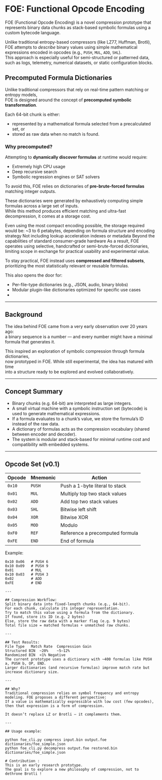 # FOE: Functional Opcode Encoding

FOE (Functional Opcode Encoding) is a novel compression prototype that represents binary data chunks as stack-based symbolic formulas using a custom bytecode language.

Unlike traditional entropy-based compressors (like LZ77, Huffman, Brotli), FOE attempts to *describe* binary values using simple mathematical expressions encoded in opcodes (e.g., `PUSH`, `MUL`, `ADD`, `SHL`).  
This approach is especially useful for semi-structured or patterned data, such as logs, telemetry, numerical datasets, or static configuration blocks.

## Precomputed Formula Dictionaries

Unlike traditional compressors that rely on real-time pattern matching or entropy models,  
FOE is designed around the concept of **precomputed symbolic transformation**.

Each 64-bit chunk is either:
- represented by a mathematical formula selected from a precalculated set, or
- stored as raw data when no match is found.

### Why precomputed?

Attempting to **dynamically discover formulas** at runtime would require:
- Extremely high CPU usage
- Deep recursive search
- Symbolic regression engines or SAT solvers

To avoid this, FOE relies on dictionaries of **pre-brute-forced formulas** matching integer outputs.

These dictionaries were generated by exhaustively computing simple formulas across a large set of inputs.  
While this method produces efficient matching and ultra-fast decompression, it comes at a storage cost.

Even using the most compact encoding possible, the storage required would be:
    ~3 to 6 petabytes, depending on formula structure and encoding strategy
    Not including lookup acceleration indexes or metadata
    Beyond the capabilities of standard consumer-grade hardware
    As a result, FOE operates using selective, handcrafted or semi-brute-forced dictionaries,
    limiting scope in exchange for practical usability and experimental value.

To stay practical, FOE instead uses **compressed and filtered subsets**, prioritizing the most statistically relevant or reusable formulas.

This also opens the door for:
- Per-file-type dictionaries (e.g., JSON, audio, binary blobs)
- Modular plugin-like dictionaries optimized for specific use cases
- 





---

## Background

The idea behind FOE came from a very early observation over 20 years ago:  
a binary sequence is a number — and every number might have a minimal formula that generates it.  

This inspired an exploration of symbolic compression through formula dictionaries,  
now prototyped in FOE. While still experimental, the idea has matured with time  
into a structure ready to be explored and evolved collaboratively.

---

## Concept Summary

- Binary chunks (e.g. 64-bit) are interpreted as large integers.
- A small virtual machine with a symbolic instruction set (bytecode) is used to generate mathematical expressions.
- If a formula evaluates to a chunk’s value, we store the formula’s ID instead of the raw data.
- A dictionary of formulas acts as the compression vocabulary (shared between encoder and decoder).
- The system is modular and stack-based for minimal runtime cost and compatibility with embedded systems.

---

## Opcode Set (v0.1)

| Opcode | Mnemonic | Action                           |
|--------|----------|----------------------------------|
| `0x10` | `PUSH`   | Push a 1-byte literal to stack   |
| `0x01` | `MUL`    | Multiply top two stack values    |
| `0x02` | `ADD`    | Add top two stack values         |
| `0x03` | `SHL`    | Bitwise left shift               |
| `0x04` | `XOR`    | Bitwise XOR                      |
| `0x05` | `MOD`    | Modulo                           |
| `0xF0` | `REF`    | Reference a precomputed formula  |
| `0xFE` | `END`    | End of formula                   |

Example:
```hex
0x10 0x06   # PUSH 6  
0x10 0x09   # PUSH 9  
0x01        # MUL  
0x10 0x03   # PUSH 3  
0x02        # ADD  
0xFE        # END  

---

## Compression Workflow:
Split binary data into fixed-length chunks (e.g., 64-bit).
For each chunk, calculate its integer representation.
Try to match this value using a formula from the dictionary.
If found, store its ID (e.g. 2 bytes)
Else, store the raw data with a marker flag (e.g. 9 bytes)
Total file size = matched formulas + unmatched raw chunks.

---

## Test Results:
File Type	Match Rate	Compression Gain
Structured BIN	~20%	~5–12%
Randomized BIN	<1%	Negative
The current prototype uses a dictionary with ~400 formulas like PUSH a, PUSH b, OP, END.
Larger dictionaries (and recursive formulas) improve match rate but increase dictionary size.

---

## Why?
Traditional compression relies on symbol frequency and entropy modeling. FOE proposes a different perspective:
If a value is mathematically expressible with low cost (few opcodes), then that expression is a form of compression.

It doesn’t replace LZ or Brotli — it complements them.

---

## Usage example:

python foe_cli.py compress input.bin output.foe dictionaries/foe_simple.json
python foe_cli.py decompress output.foe restored.bin dictionaries/foe_simple.json

# Contribution :
This is an early research prototype.
The goal is to explore a new philosophy of compression, not to dethrone Brotli !


